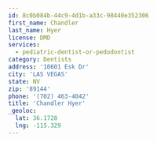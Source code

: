 ```yaml
---
id: 8c0b084b-44c9-4d1b-a33c-98440e352306
first_name: Chandler
last_name: Hyer
license: DMD
services:
  - pediatric-dentist-or-pedodontist
category: Dentists
address: '10601 Esk Dr'
city: 'LAS VEGAS'
state: NV
zip: '89144'
phone: '(702) 463-4042'
title: 'Chandler Hyer'
_geoloc:
  lat: 36.1728
  lng: -115.329
---
```

